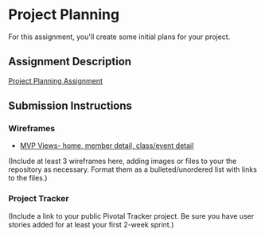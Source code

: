 # Project Planning
For this assignment, you'll create some initial plans for your project.

## Assignment Description
[Project Planning Assignment](https://education.launchcode.org/liftoff/assignments/planning/)

## Submission Instructions

### Wireframes
* [MVP Views- home, member detail, class/event detail](https://github.com/jafranswa/liftoff-assignments/blob/master/P3-Project_Planning/IMG_1267.jpg)

(Include at least 3 wireframes here, adding images or files to your the repository as necessary. Format them as a bulleted/unordered list with links to the files.)

### Project Tracker

(Include a link to your public Pivotal Tracker project. Be sure you have user stories added for at least your first 2-week sprint.)